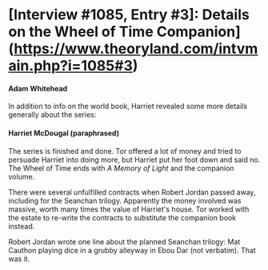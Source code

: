 # [Interview #1085, Entry #3]: Details on the Wheel of Time Companion](https://www.theoryland.com/intvmain.php?i=1085#3)

#### Adam Whitehead

In addition to info on the world book, Harriet revealed some more details generally about the series:

#### Harriet McDougal (paraphrased)

The series is finished and done. Tor offered a lot of money and tried to persuade Harriet into doing more, but Harriet put her foot down and said no. The Wheel of Time ends with
*A Memory of Light*
and the companion volume.

There were several unfulfilled contracts when Robert Jordan passed away, including for the Seanchan trilogy. Apparently the money involved was massive, worth many times the value of Harriet's house. Tor worked with the estate to re-write the contracts to substitute the companion book instead.

Robert Jordan wrote one line about the planned Seanchan trilogy: Mat Cauthon playing dice in a grubby alleyway in Ebou Dar (not verbatim). That was it.


